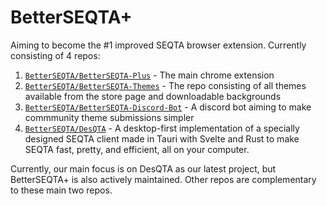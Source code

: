 # BetterSEQTA+

Aiming to become the #1 improved SEQTA browser extension. Currently consisting of 4 repos:

1. [`BetterSEQTA/BetterSEQTA-Plus`](https://github.com/BetterSEQTA/BetterSEQTA-Plus) - The main chrome extension
2. [`BetterSEQTA/BetterSEQTA-Themes`](https://github.com/BetterSEQTA/BetterSEQTA-Themes) - The repo consisting of all themes available from the store page and downloadable backgrounds
3. [`BetterSEQTA/BetterSEQTA-Discord-Bot`](https://github.com/BetterSEQTA/BetterSEQTA-Discord-Bot) - A discord bot aiming to make commmunity theme submissions simpler
4. [`BetterSEQTA/DesQTA`](https://github.com/BetterSEQTA/DesQTA) - A desktop-first implementation of a specially designed SEQTA client made in Tauri with Svelte and Rust to make SEQTA fast, pretty, and efficient, all on your computer.

Currently, our main focus is on DesQTA as our latest project, but BetterSEQTA+ is also actively maintained. Other repos are complementary to these main two repos.

